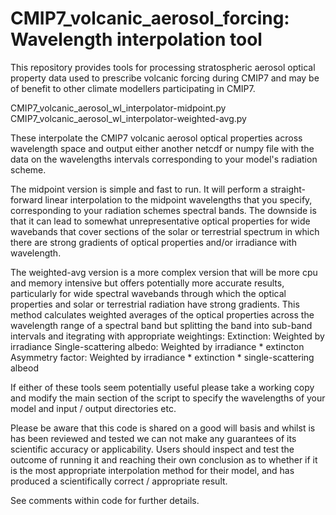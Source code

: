 # CMIP7_volcanic_aerosol_forcing: Wavelength interpolation tool
This repository provides tools for processing stratospheric aerosol optical property data used to prescribe volcanic forcing during CMIP7 and may be of benefit to other climate modellers participating in CMIP7. 

CMIP7_volcanic_aerosol_wl_interpolator-midpoint.py
CMIP7_volcanic_aerosol_wl_interpolator-weighted-avg.py

These interpolate the CMIP7 volcanic aerosol optical properties across wavelength space and output either 
another netcdf or numpy file with the data on the wavelengths intervals corresponding to your model's radiation scheme. 

The midpoint version is simple and fast to run. It will perform a straight-forward linear interpolation to the midpoint
wavelengths that you specify, corresponding to your radiation schemes spectral bands. The downside is that it can lead
to somewhat unrepresentative optical properties for wide wavebands that cover sections of the solar or terrestrial
spectrum in which there are strong gradients of optical properties and/or irradiance with wavelength.

The weighted-avg version is a more complex version that will be more cpu and memory intensive but offers
potentially more accurate results, particularly for wide spectral wavebands through which the optical
properties and solar or terrestrial radiation have strong gradients. This method calculates weighted averages
of the optical properties across the wavelength range of a spectral band but splitting the band into sub-band 
intervals and itegrating with appropriate weightings:
  Extinction:                 Weighted by irradiance
  Single-scattering albedo:   Weighted by irradiance * extincton
  Asymmetry factor:           Weighted by irradiance * extinction * single-scattering albeod

If either of these tools seem potentially useful please take a working copy and modify the main section of the script to specify the 
wavelengths of your model and input / output directories etc. 

Please be aware that this code is shared on a good will basis and whilst is has been reviewed and tested we can not make any 
guarantees of its scientific accuracy or applicability. Users should inspect and test the outcome of running it and reaching 
their own conclusion as to whether if it is the most appropriate interpolation method for their model, 
and has produced a scientifically correct / appropriate result. 

See comments within code for further details. 
